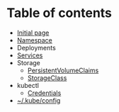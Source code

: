 # Table of contents

* [Initial page](README.md)
* [Namespace](untitled-1.md)
* Deployments
* [Services](services.md)
* Storage
  * [PersistentVolumeClaims](storage/persistentvolumeclaims.md)
  * [StorageClass](storage/storageclass.md)
* kubectl
  * [Credentials](kubectl/untitled-2.md)
* [~/.kube/config](.kube-config.md)

